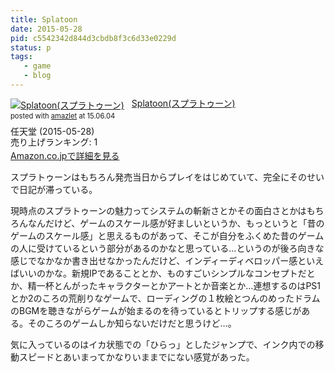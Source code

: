 ```yaml
---
title: Splatoon
date: 2015-05-28
pid: c5542342d844d3cbdb8f3c6d33e0229d
status: p
tags:
   - game
   - blog
---
```


<div class="amazlet-box" style="margin-bottom:0px;"><div class="amazlet-image" style="float:left;margin:0px 12px 1px 0px;"><a href="http://www.amazon.co.jp/exec/obidos/ASIN/B00VDVY1C8/dotimpact-22/ref=nosim/" name="amazletlink" target="_blank"><img src="http://ecx.images-amazon.com/images/I/61uv9ElrM1L._SL160_.jpg" alt="Splatoon(スプラトゥーン)" style="border: none;" /></a></div><div class="amazlet-info" style="line-height:120%; margin-bottom: 10px"><div class="amazlet-name" style="margin-bottom:10px;line-height:120%"><a href="http://www.amazon.co.jp/exec/obidos/ASIN/B00VDVY1C8/dotimpact-22/ref=nosim/" name="amazletlink" target="_blank">Splatoon(スプラトゥーン)</a><div class="amazlet-powered-date" style="font-size:80%;margin-top:5px;line-height:120%">posted with <a href="http://www.amazlet.com/" title="amazlet" target="_blank">amazlet</a> at 15.06.04</div></div><div class="amazlet-detail">任天堂 (2015-05-28)<br />売り上げランキング: 1<br /></div><div class="amazlet-sub-info" style="float: left;"><div class="amazlet-link" style="margin-top: 5px"><a href="http://www.amazon.co.jp/exec/obidos/ASIN/B00VDVY1C8/dotimpact-22/ref=nosim/" name="amazletlink" target="_blank">Amazon.co.jpで詳細を見る</a></div></div></div><div class="amazlet-footer" style="clear: left"></div></div>

スプラトゥーンはもちろん発売当日からプレイをはじめていて、完全にそのせいで日記が滞っている。

現時点のスプラトゥーンの魅力ってシステムの斬新さとかその面白さとかはもちろんなんだけど、ゲームのスケール感が好ましいというか、もっというと「昔のゲームのスケール感」と思えるものがあって、そこが自分をふくめた昔のゲームの人に受けているという部分があるのかなと思っている…というのが後ろ向きな感じでなかなか書き出せなかったんだけど、インディーディベロッパー感といえばいいのかな。新規IPであることとか、ものすごいシンプルなコンセプトだとか、精一杯とんがったキャラクターとかアートとか音楽とか…連想するのはPS1とか2のころの荒削りなゲームで、ローディングの１枚絵とつんのめったドラムのBGMを聴きながらゲームが始まるのを待っているとトリップする感じがある。そのころのゲームしか知らないだけだと思うけど…。

気に入っているのはイカ状態での「ひらっ」としたジャンプで、インク内での移動スピードとあいまってかなりいままでにない感覚があった。
